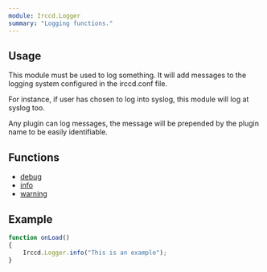 ```yaml
---
module: Irccd.Logger
summary: "Logging functions."
---
```


## Usage

This module must be used to log something. It will add messages to the logging system configured in the irccd.conf file.

For instance, if user has chosen to log into syslog, this module will log at syslog too.

Any plugin can log messages, the message will be prepended by the plugin name to be easily identifiable.

## Functions

  - [debug](function/debug.html)
  - [info](function/info.html)
  - [warning](function/warning.html)

## Example

````javascript
function onLoad()
{
	Irccd.Logger.info("This is an example");
}
````
